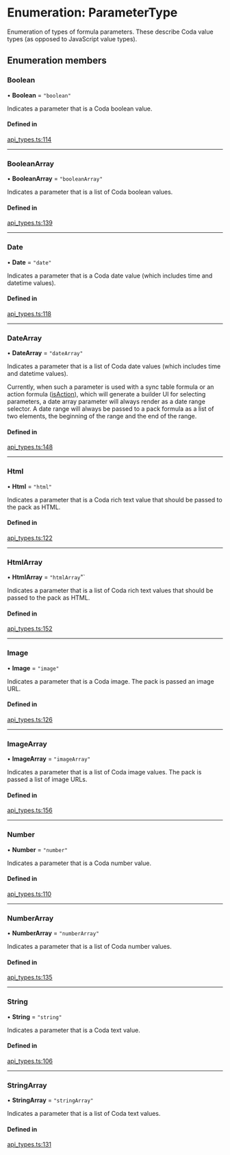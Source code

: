 # Enumeration: ParameterType

Enumeration of types of formula parameters. These describe Coda value types (as opposed to JavaScript value types).

## Enumeration members

### Boolean

• **Boolean** = `"boolean"`

Indicates a parameter that is a Coda boolean value.

#### Defined in

[api_types.ts:114](https://github.com/coda/packs-sdk/blob/main/api_types.ts#L114)

___

### BooleanArray

• **BooleanArray** = `"booleanArray"`

Indicates a parameter that is a list of Coda boolean values.

#### Defined in

[api_types.ts:139](https://github.com/coda/packs-sdk/blob/main/api_types.ts#L139)

___

### Date

• **Date** = `"date"`

Indicates a parameter that is a Coda date value (which includes time and datetime values).

#### Defined in

[api_types.ts:118](https://github.com/coda/packs-sdk/blob/main/api_types.ts#L118)

___

### DateArray

• **DateArray** = `"dateArray"`

Indicates a parameter that is a list of Coda date values (which includes time and datetime values).

Currently, when such a parameter is used with a sync table formula or an action formula ([isAction](../interfaces/EmptyFormulaDef.md#isaction)),
which will generate a builder UI for selecting parameters, a date array parameter will always render
as a date range selector. A date range will always be passed to a pack formula as a list of two
elements, the beginning of the range and the end of the range.

#### Defined in

[api_types.ts:148](https://github.com/coda/packs-sdk/blob/main/api_types.ts#L148)

___

### Html

• **Html** = `"html"`

Indicates a parameter that is a Coda rich text value that should be passed to the pack as HTML.

#### Defined in

[api_types.ts:122](https://github.com/coda/packs-sdk/blob/main/api_types.ts#L122)

___

### HtmlArray

• **HtmlArray** = `"htmlArray`"`

Indicates a parameter that is a list of Coda rich text values that should be passed to the pack as HTML.

#### Defined in

[api_types.ts:152](https://github.com/coda/packs-sdk/blob/main/api_types.ts#L152)

___

### Image

• **Image** = `"image"`

Indicates a parameter that is a Coda image. The pack is passed an image URL.

#### Defined in

[api_types.ts:126](https://github.com/coda/packs-sdk/blob/main/api_types.ts#L126)

___

### ImageArray

• **ImageArray** = `"imageArray"`

Indicates a parameter that is a list of Coda image values. The pack is passed a list of image URLs.

#### Defined in

[api_types.ts:156](https://github.com/coda/packs-sdk/blob/main/api_types.ts#L156)

___

### Number

• **Number** = `"number"`

Indicates a parameter that is a Coda number value.

#### Defined in

[api_types.ts:110](https://github.com/coda/packs-sdk/blob/main/api_types.ts#L110)

___

### NumberArray

• **NumberArray** = `"numberArray"`

Indicates a parameter that is a list of Coda number values.

#### Defined in

[api_types.ts:135](https://github.com/coda/packs-sdk/blob/main/api_types.ts#L135)

___

### String

• **String** = `"string"`

Indicates a parameter that is a Coda text value.

#### Defined in

[api_types.ts:106](https://github.com/coda/packs-sdk/blob/main/api_types.ts#L106)

___

### StringArray

• **StringArray** = `"stringArray"`

Indicates a parameter that is a list of Coda text values.

#### Defined in

[api_types.ts:131](https://github.com/coda/packs-sdk/blob/main/api_types.ts#L131)
